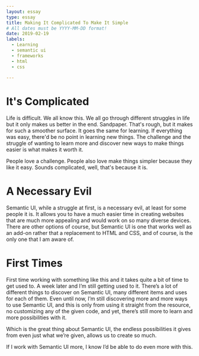 ```yaml
---
layout: essay
type: essay
title: Making It Complicated To Make It Simple
# All dates must be YYYY-MM-DD format!
date: 2019-02-19
labels:
  - Learning
  - semantic ui
  - frameworks
  - html
  - css
  
---
```


# It's Complicated

Life is difficult. We all know this. We all go through different struggles in life but it only makes us better in the end. Sandpaper. That's rough, but it makes for such a smoother surface. It goes the same for learning. If everything was easy, there'd be no point in learning new things. The challenge and the struggle of wanting to learn more and discover new ways to make things easier is what makes it worth it.

People love a challenge. People also love make things simpler because they like it easy. Sounds complicated, well, that's because it is.

# A Necessary Evil

Semantic UI, while a struggle at first, is a necessary evil, at least for some people it is. It allows you to have a much easier time in creating websites that are much more appealing and would work on so many diverse devices. There are other options of course, but Semantic UI is one that works well as an add-on rather that a replacement to HTML and CSS, and of course, is the only one that I am aware of.

# First Times

First time working with something like this and it takes quite a bit of time to get used to. A week later and I’m still getting used to it. There’s a lot of different things to discover on Semantic UI, many different items and uses for each of them. Even until now, I’m still discovering more and more ways to use Semantic UI, and this is only from using it straight from the resource, no customizing any of the given code, and yet, there’s still more to learn and more possibilities with it.

Which is the great thing about Semantic UI, the endless possibilities it gives from even just what we’re given, allows us to create so much.

If I work with Semantic UI more, I know I’d be able to do even more with this. 
